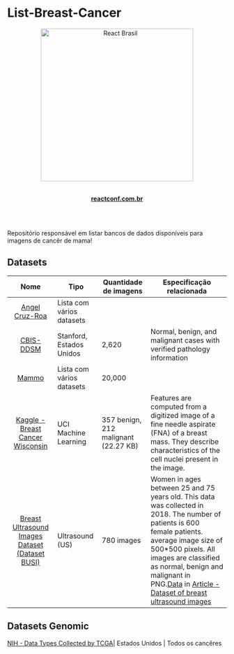 # List-Breast-Cancer


<div align="center">
  <img  width="350" height="350" src="https://avatars2.githubusercontent.com/u/16929016?s=500&v=4" width="350" alt="React Brasil">
	<br>
	<br>
	<p>
		<a href="https://reactconf.com.br/">
			<b>reactconf.com.br</b>
		</a>
	</p>
	<br>
</div>
<br/>

Repositório responsável em listar bancos de dados disponíveis para imagens de cancêr de mama!

## Datasets
Nome | Tipo | Quantidade de imagens | Especificação relacionada
:------------: | ------------------------ | ------------ | -
[Angel Cruz-Roa](https://sites.google.com/site/aacruzr/image-datasets)| Lista com vários datasets
[CBIS-DDSM](https://wiki.cancerimagingarchive.net/display/Public/CBIS-DDSM)| Stanford, Estados Unidos  | 2,620 | Normal, benign, and malignant cases with verified pathology information
[Mammo](https://www.mammoimage.org/databases/) | Lista com vários datasets | 20,000
[Kaggle - Breast Cancer Wisconsin](https://www.kaggle.com/uciml/breast-cancer-wisconsin-data) | UCI Machine Learning | 357 benign, 212 malignant (22.27 KB) | Features are computed from a digitized image of a fine needle aspirate (FNA) of a breast mass. They describe characteristics of the cell nuclei present in the image.
[Breast Ultrasound Images Dataset (Dataset BUSI)](https://scholar.cu.edu.eg/?q=afahmy/pages/dataset)| Ultrasound (US) | 780 images |  Women in ages between 25 and 75 years old. This data was collected in 2018. The number of patients is 600 female patients. average image size of 500*500 pixels. All images are classified as normal, benign and malignant in PNG.[Data](https://scholar.cu.edu.eg/?q=afahmy/pages/dataset) in [Article - Dataset of breast ultrasound images](https://www.sciencedirect.com/science/article/pii/S2352340919312181)

## Datasets Genomic
[NIH - Data Types Collected by TCGA](https://www.cancer.gov/about-nci/organization/ccg/research/structural-genomics/tcga/using-tcga/types)| Estados Unidos | Todos os cancêres

